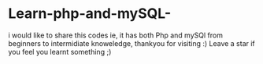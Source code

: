 # Learn-php-and-mySQL-
i would like to share this codes ie, it has both Php and mySQl from beginners to intermidiate knoweledge, 
thankyou for visiting :)
Leave a star if you feel you learnt something ;)
